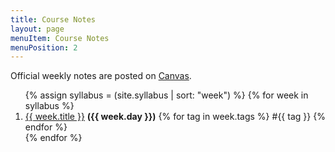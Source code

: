 ```yaml
---
title: Course Notes
layout: page
menuItem: Course Notes
menuPosition: 2
---
```


Official weekly notes are posted on [Canvas](https://georgetown.instructure.com).

<ol>
{% assign syllabus = (site.syllabus | sort: "week") %}
{% for week in syllabus %}
  <li>
  	<a href="{{ site.baseurl }}{{ week.url }}">{{ week.title }}</a>
    <b>({{ week.day }})</b>
  	{% for tag in week.tags %}
  		#{{ tag }}
  	{% endfor %}
  	</li>
{% endfor %}
</ol>
